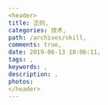 ```yaml
---
<header>
title: 正则,
categories: 技术,
path: /archives/skill,
comments: true,
date: 2019-06-13 18:06:11,
tags: ,
keywords: ,
description: ,
photos: 
</header>
---
```

